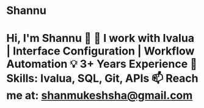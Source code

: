 # Shannu
# Hi, I'm Shannu 👋  🚀 I work with Ivalua | Interface Configuration | Workflow Automation   💡 3+ Years Experience   🔧 Skills: Ivalua, SQL, Git, APIs   📫 Reach me at: shanmukeshsha@gmail.com
